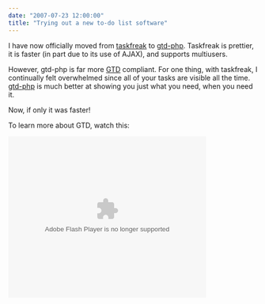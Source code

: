 ```yaml
---
date: "2007-07-23 12:00:00"
title: "Trying out a new to-do list software"
---
```




I have now officially moved from [taskfreak](http://www.taskfreak.com/) to [gtd-php](http://www.gtd-php.com/). Taskfreak is prettier, it is faster (in part due to its use of AJAX), and supports multiusers.

However, gtd-php is far more [GTD](https://en.wikipedia.org/wiki/GTD) compliant. For one thing, with taskfreak, I continually felt overwhelmed since all of your tasks are visible all the time. [gtd-php](http://www.gtd-php.com/) is much better at showing you just what you need, when you need it.

Now, if only it was faster!

To learn more about GTD, watch this:

<embed style="width:400px; height:326px;" id="VideoPlayback" type="application/x-shockwave-flash" src="https://video.google.com/googleplayer.swf?docId=-3376663226661897311&#038;hl=en" flashvars> </embed>

